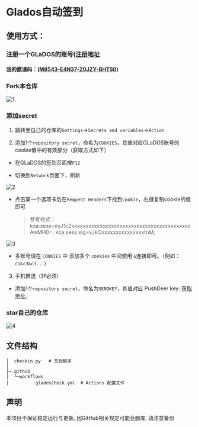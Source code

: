 # Glados自动签到

## 使用方式：

### 注册一个GLaDOS的账号([注册地址](https://glados.space/landing/M8543-E4N37-Z0JZY-BHTS0)

#### 我的邀请码：([M8543-E4N37-Z0JZY-BHTS0](https://glados.space/landing/M8543-E4N37-Z0JZY-BHTS0)) 

### **Fork**本仓库

![1](https://github.com/user-attachments/assets/a55bc065-9108-4875-9541-96ab4d5e0c9f)


### 添加**secret**

1. 跳转至自己的仓库的`Settings`->`Secrets and variables`->`Action`

2. 添加1个`repository secret`，命名为`COOKIES`，其值对应GLaDOS账号的cookie值中的有效部分（获取方式如下）

- 在GLaDOS的签到页面按`F12`

- 切换到`Network`页面下，刷新

![2](https://github.com/user-attachments/assets/157121fa-868c-490e-8d13-59437ffa41c1)


- 点击第一个选项卡后在`Request Headers`下找到`Cookie`，右键复制cookie的值即可

  > 参考格式：koa:sess=eyJ1c2xxxxxxxxxxxxxxxxxxxxxxxxxxxxxxxxxxxxxxxxxxAwMH0=; koa:sess.sig=xJkOxxxxxxxxxxxxxxxtnM;

![3](https://github.com/user-attachments/assets/11661a99-53b4-4d22-bd32-f8681ae90c04)


- 多账号请在 `COOKIES` 中 添加多个 `cookies` 中间使用 `&`连接即可。（例如： `c1&c3&c3...`）

3. 手机推送（非必须）

- 添加1个`repository secret`，命名为`SENDKEY`，其值对应 PushDeer key: [获取地址]([http://www.pushplus.plus](https://www.pushdeer.com/product.html))。

### **star**自己的仓库

![4](https://github.com/user-attachments/assets/06d75d9c-ab99-4b31-8074-d3dd37b4a10e)


## 文件结构

```shell
│  checkin.py	# 签到脚本
│
├─.github
│  └─workflows
│          gladosCheck.yml	# Actions 配置文件
```

## 声明

本项目不保证稳定运行与更新, 因GitHub相关规定可能会删库, 请注意备份
